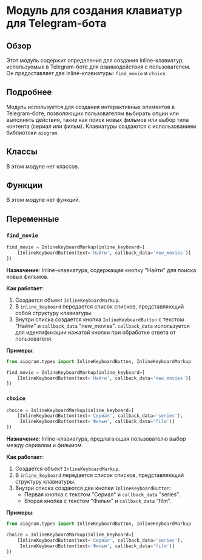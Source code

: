 # Модуль для создания клавиатур для Telegram-бота

## Обзор

Этот модуль содержит определения для создания inline-клавиатур, используемых в Telegram-боте для взаимодействия с пользователем. Он предоставляет две inline-клавиатуры: `find_movie` и `choice`.

## Подробнее

Модуль используется для создания интерактивных элементов в Telegram-боте, позволяющих пользователям выбирать опции или выполнять действия, такие как поиск новых фильмов или выбор типа контента (сериал или фильм). Клавиатуры создаются с использованием библиотеки `aiogram`.

## Классы

В этом модуле нет классов.

## Функции

В этом модуле нет функций.

## Переменные

### `find_movie`

```python
find_movie = InlineKeyboardMarkup(inline_keyboard=[
    [InlineKeyboardButton(text='Найти', callback_data='new_movies')]
])
```

**Назначение**: Inline-клавиатура, содержащая кнопку "Найти" для поиска новых фильмов.

**Как работает**:

1.  Создается объект `InlineKeyboardMarkup`.
2.  В `inline_keyboard` передается список списков, представляющий собой структуру клавиатуры.
3.  Внутри списка создается кнопка `InlineKeyboardButton` с текстом "Найти" и `callback_data` "new_movies". `callback_data` используется для идентификации нажатой кнопки при обработке ответа от пользователя.

**Примеры**:

```python
from aiogram.types import InlineKeyboardButton, InlineKeyboardMarkup

find_movie = InlineKeyboardMarkup(inline_keyboard=[
    [InlineKeyboardButton(text='Найти', callback_data='new_movies')]
])
```

### `choice`

```python
choice = InlineKeyboardMarkup(inline_keyboard=[
    [InlineKeyboardButton(text='Сериал', callback_data='series'),
     InlineKeyboardButton(text='Фильм', callback_data='film')]
])
```

**Назначение**: Inline-клавиатура, предлагающая пользователю выбор между сериалом и фильмом.

**Как работает**:

1.  Создается объект `InlineKeyboardMarkup`.
2.  В `inline_keyboard` передается список списков, представляющий структуру клавиатуры.
3.  Внутри списка создаются две кнопки `InlineKeyboardButton`:
    *   Первая кнопка с текстом "Сериал" и `callback_data` "series".
    *   Вторая кнопка с текстом "Фильм" и `callback_data` "film".

**Примеры**:

```python
from aiogram.types import InlineKeyboardButton, InlineKeyboardMarkup

choice = InlineKeyboardMarkup(inline_keyboard=[
    [InlineKeyboardButton(text='Сериал', callback_data='series'),
     InlineKeyboardButton(text='Фильм', callback_data='film')]
])